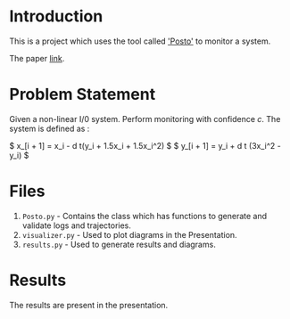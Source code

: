 # Introduction

This is a project which uses the tool called ['Posto'](https://github.com/bineet-coderep/posto/tree/main) to monitor a system.

The paper [link](https://doi.org/10.1007/978-3-031-95497-9_7).

# Problem Statement

Given a non-linear I/0 system. Perform monitoring with confidence $c$.
The system is defined as :

$ x_[i + 1] = x_i - d t(y_i + 1.5x_i + 1.5x_i^2)  $
$ y_[i + 1] = y_i + d t (3x_i^2 - y_i) $


# Files

1. `Posto.py` - Contains the class which has functions to generate and validate logs and trajectories.
2. `visualizer.py` - Used to plot diagrams in the Presentation.
3. `results.py` - Used to generate results and diagrams.

# Results

The results are present in the presentation.
